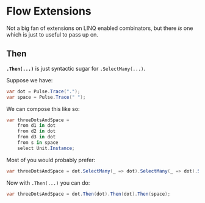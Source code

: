 # Flow Extensions
Not a big fan of extensions on LINQ enabled combinators, but there *is* one which is just to useful to pass up on.
## Then
**`.Then(...)`** is just syntactic sugar for `.SelectMany(...)`.

Suppose we have: 
```csharp
var dot = Pulse.Trace(".");
var space = Pulse.Trace(" ");
```
We can compose this like so:
```csharp
var threeDotsAndSpace =
    from d1 in dot
    from d2 in dot
    from d3 in dot
    from s in space
    select Unit.Instance;
```
Most of you would probably prefer: 
```csharp
var threeDotsAndSpace = dot.SelectMany(_ => dot).SelectMany(_ => dot).SelectMany(_ => space);
```
Now with `.Then(...)` you can do:
```csharp
var threeDotsAndSpace = dot.Then(dot).Then(dot).Then(space);
```

